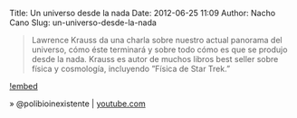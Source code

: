 Title: Un universo desde la nada
Date: 2012-06-25 11:09
Author: Nacho Cano
Slug: un-universo-desde-la-nada

> Lawrence Krauss da una charla sobre nuestro actual panorama del
> universo, cómo éste terminará y sobre todo cómo es que se produjo
> desde la nada. Krauss es autor de muchos libros best seller sobre
> física y cosmología, incluyendo ”Física de Star Trek.”

[!embed](https://www.youtube.com/watch?v=Fs_MwYZHm7g)

» @polibioinexistente | [youtube.com][]

  [youtube.com]: https://www.youtube.com/watch?v=Fs_MwYZHm7g
    "Un universo desde la nada"
